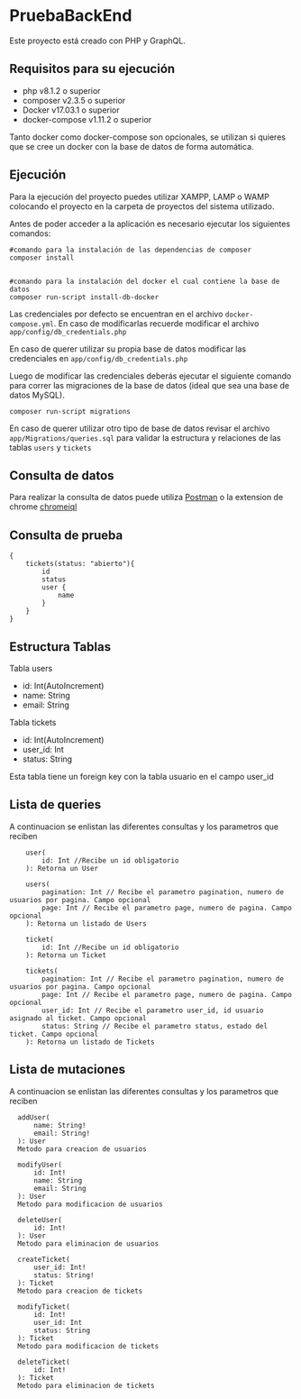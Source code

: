 # PruebaBackEnd

Este proyecto está creado con PHP y GraphQL.

## Requisitos para su ejecución

- php v8.1.2 o superior
- composer v2.3.5 o superior
- Docker v17.03.1 o superior
- docker-compose v1.11.2 o superior

Tanto docker como docker-compose son opcionales, se utilizan si quieres que se cree un docker con la base de datos de forma automática.

## Ejecución

Para la ejecución del proyecto puedes utilizar XAMPP, LAMP o WAMP colocando el proyecto en la carpeta de proyectos del sistema utilizado.

Antes de poder acceder a la aplicación es necesario ejecutar los siguientes comandos:

```
#comando para la instalación de las dependencias de composer
composer install


#comando para la instalación del docker el cual contiene la base de datos
composer run-script install-db-docker
```

Las credenciales por defecto se encuentran en el archivo `docker-compose.yml`.
En caso de modificarlas recuerde modificar el archivo `app/config/db_credentials.php`

En caso de querer utilizar su propia base de datos modificar las credenciales en `app/config/db_credentials.php`

Luego de modificar las credenciales deberás ejecutar el siguiente comando para correr las migraciones de la base de datos (ideal que sea una base de datos MySQL).

```
composer run-script migrations
```

En caso de querer utilizar otro tipo de base de datos revisar el archivo `app/Migrations/queries.sql` para validar la estructura y relaciones de las tablas `users` y `tickets`

## Consulta de datos

Para realizar la consulta de datos puede utiliza [Postman](https://www.postman.com/downloads/) o la extension de chrome [chromeiql](https://chrome.google.com/webstore/detail/chromeiql/fkkiamalmpiidkljmicmjfbieiclmeij)

## Consulta de prueba

```
{
    tickets(status: "abierto"){
        id
        status
        user {
            name
        }
    }
}
```

## Estructura Tablas

Tabla users

- id: Int(AutoIncrement)
- name: String
- email: String

Tabla tickets

- id: Int(AutoIncrement)
- user_id: Int
- status: String

Esta tabla tiene un foreign key con la tabla usuario en el campo user_id

## Lista de queries

A continuacion se enlistan las diferentes consultas y los parametros que reciben

```
    user(
        id: Int //Recibe un id obligatorio
    ): Retorna un User

    users(
        pagination: Int // Recibe el parametro pagination, numero de usuarios por pagina. Campo opcional
        page: Int // Recibe el parametro page, numero de pagina. Campo opcional
    ): Retorna un listado de Users

    ticket(
        id: Int //Recibe un id obligatorio
    ): Retorna un Ticket

    tickets(
        pagination: Int // Recibe el parametro pagination, numero de usuarios por pagina. Campo opcional
        page: Int // Recibe el parametro page, numero de pagina. Campo opcional
        user_id: Int // Recibe el parametro user_id, id usuario asignado al ticket. Campo opcional
        status: String // Recibe el parametro status, estado del ticket. Campo opcional
    ): Retorna un listado de Tickets
```

## Lista de mutaciones

A continuacion se enlistan las diferentes consultas y los parametros que reciben

```
  addUser(
      name: String!
      email: String!
  ): User
  Metodo para creacion de usuarios

  modifyUser(
      id: Int!
      name: String
      email: String
  ): User
  Metodo para modificacion de usuarios

  deleteUser(
      id: Int!
  ): User
  Metodo para eliminacion de usuarios

  createTicket(
      user_id: Int!
      status: String!
  ): Ticket
  Metodo para creacion de tickets

  modifyTicket(
      id: Int!
      user_id: Int
      status: String
  ): Ticket
  Metodo para modificacion de tickets

  deleteTicket(
      id: Int!
  ): Ticket
  Metodo para eliminacion de tickets
```